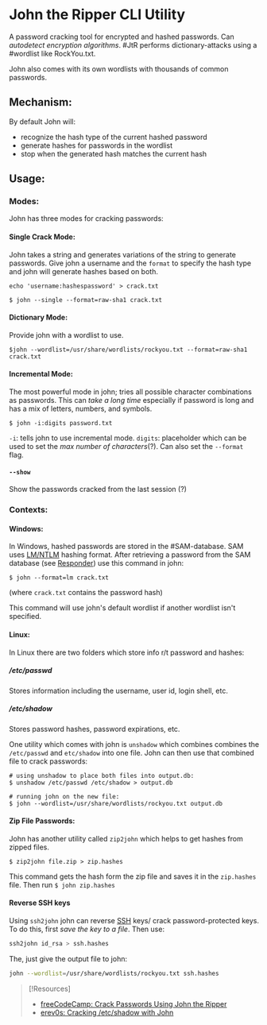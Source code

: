 
# John the Ripper CLI Utility
A password cracking tool for encrypted and hashed passwords. Can *autodetect encryption algorithms*. #JtR performs dictionary-attacks using a #wordlist like RockYou.txt.

John also comes with  its own wordlists with thousands of common passwords.
## Mechanism:
By default John will:
- recognize the hash type of the current hashed password
- generate hashes for passwords in the wordlist
- stop when the generated hash matches the current hash
## Usage:
### Modes:
John has three modes for cracking passwords:
#### Single Crack Mode:
John takes a string and generates variations of the string to generate passwords. Give john a username and the `format` to specify the hash type and john will generate hashes based on both.
```shell
echo 'username:hashespassword' > crack.txt

$ john --single --format=raw-sha1 crack.txt

```
#### Dictionary Mode:
Provide john with a wordlist to use.
```shell
$john --wordlist=/usr/share/wordlists/rockyou.txt --format=raw-sha1 crack.txt
```
#### Incremental Mode:
The most powerful mode in john; tries all possible character combinations as passwords. This can *take a long time* especially if password is long and has a mix of letters, numbers, and symbols.
```shell
$ john -i:digits password.txt
```
`-i`: tells john to use incremental mode. 
`digits`: placeholder which can be used to set the *max number of characters*(?). Can also set the `--format` flag.
#### `--show`
Show the passwords cracked from the last session (?)
### Contexts:
#### Windows:
In Windows, hashed passwords are stored in the #SAM-database. SAM uses [LM/NTLM](/networking/protocols/NTLM.md) hashing format. After retrieving a password from the SAM database (see [Responder](/cybersecurity/tools/responder.md)) use this command in john:
```shell
$ john --format=lm crack.txt
```
(where `crack.txt` contains the password hash)

This command will use john's default wordlist if another wordlist isn't specified.
#### Linux:
In Linux there are two folders which store info r/t password and hashes:
##### /etc/passwd
Stores information including the username, user id, login shell, etc.
##### /etc/shadow
Stores password hashes, password expirations, etc.

One utility which comes with john is `unshadow` which combines combines the `/etc/passwd` and `etc/shadow` into one file. John can then use that combined file to crack passwords:
```shell
# using unshadow to place both files into output.db:
$ unshadow /etc/passwd /etc/shadow > output.db

# running john on the new file:
$ john --wordlist=/usr/share/wordlists/rockyou.txt output.db
```
#### Zip File Passwords:
John has another utility called `zip2john` which helps to get hashes from zipped files.
```shell
$ zip2john file.zip > zip.hashes
```
This command gets the hash form the zip file and saves it in the `zip.hashes` file. Then run `$ john zip.hashes`
#### Reverse SSH keys
Using `ssh2john` john can reverse [SSH](networking/protocols/SSH.md) keys/ crack password-protected keys. To do this, first *save the key to a file*. Then use:
```bash
ssh2john id_rsa > ssh.hashes
```
The, just give the output file to john:
```bash
john --wordlist=/usr/share/wordlists/rockyou.txt ssh.hashes
```

> [!Resources]
> - [freeCodeCamp: Crack Passwords Using John the Ripper](https://www.freecodecamp.org/news/crack-passwords-using-john-the-ripper-pentesting-tutorial/)
> - [erev0s: Cracking /etc/shadow with John](https://erev0s.com/blog/cracking-etcshadow-john/)


